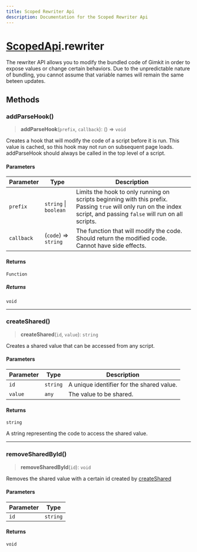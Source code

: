 ```yaml
---
title: Scoped Rewriter Api
description: Documentation for the Scoped Rewriter Api
---
```

# [ScopedApi](./scopedapi).rewriter

The rewriter API allows you to modify the bundled code of Gimkit in order to expose values
or change certain behaviors. Due to the unpredictable nature of bundling, you cannot assume that variable names
will remain the same beteen updates.

## Methods

### addParseHook()

> **addParseHook**(`prefix`, `callback`): () => `void`

Creates a hook that will modify the code of a script before it is run.
This value is cached, so this hook may not run on subsequent page loads.
addParseHook should always be called in the top level of a script.

#### Parameters

| Parameter | Type | Description |
| ------ | ------ | ------ |
| `prefix` | `string` \| `boolean` | Limits the hook to only running on scripts beginning with this prefix. Passing `true` will only run on the index script, and passing `false` will run on all scripts. |
| `callback` | (`code`) => `string` | The function that will modify the code. Should return the modified code. Cannot have side effects. |

#### Returns

`Function`

##### Returns

`void`

***

### createShared()

> **createShared**(`id`, `value`): `string`

Creates a shared value that can be accessed from any script.

#### Parameters

| Parameter | Type | Description |
| ------ | ------ | ------ |
| `id` | `string` | A unique identifier for the shared value. |
| `value` | `any` | The value to be shared. |

#### Returns

`string`

A string representing the code to access the shared value.

***

### removeSharedById()

> **removeSharedById**(`id`): `void`

Removes the shared value with a certain id created by [createShared](ScopedRewriter#createshared)

#### Parameters

| Parameter | Type |
| ------ | ------ |
| `id` | `string` |

#### Returns

`void`
